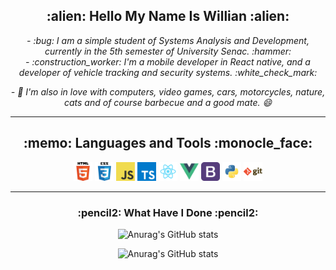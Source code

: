 <h2 align="center">:alien: Hello My Name Is Willian :alien:</h2>
<div align="center">
<i > - :bug: I am a simple student of Systems Analysis and Development, currently in the 5th semester of University Senac. :hammer:</i> <br/>
  <i > - :construction_worker: I'm a mobile developer in React native, and a developer of vehicle tracking and security systems. :white_check_mark:</i>

<i> - 🌱 I'm also in love with computers, video games, cars, motorcycles, nature, cats and of course barbecue and a good mate. 😄</i> <br/>
<div>
<hr/>
  
<div align="center">
  <h2> :memo: Languages and Tools :monocle_face:</h2>
<code><img height="30" src="https://raw.githubusercontent.com/github/explore/80688e429a7d4ef2fca1e82350fe8e3517d3494d/topics/html/html.png"></code>
<code><img height="30" src="https://raw.githubusercontent.com/github/explore/80688e429a7d4ef2fca1e82350fe8e3517d3494d/topics/css/css.png"></code>
<code><img height="30" src="https://raw.githubusercontent.com/github/explore/80688e429a7d4ef2fca1e82350fe8e3517d3494d/topics/javascript/javascript.png"></code>
<code><img height="30" src="https://raw.githubusercontent.com/github/explore/80688e429a7d4ef2fca1e82350fe8e3517d3494d/topics/typescript/typescript.png"></code>
<code><img height="30" src="https://raw.githubusercontent.com/github/explore/80688e429a7d4ef2fca1e82350fe8e3517d3494d/topics/react/react.png"></code>
<code><img height="30" src="https://raw.githubusercontent.com/github/explore/80688e429a7d4ef2fca1e82350fe8e3517d3494d/topics/vue/vue.png"></code>
<code><img height="30" src="https://raw.githubusercontent.com/github/explore/80688e429a7d4ef2fca1e82350fe8e3517d3494d/topics/bootstrap/bootstrap.png"></code>
<code><img height="30" src="https://raw.githubusercontent.com/github/explore/80688e429a7d4ef2fca1e82350fe8e3517d3494d/topics/python/python.png"></code>
<code><img height="30" src="https://raw.githubusercontent.com/github/explore/80688e429a7d4ef2fca1e82350fe8e3517d3494d/topics/git/git.png"></code>
 </div>
 <hr/>

<h3 align="center">:pencil2: What Have I Done :pencil2:</h3>

<div align="center"> 
  
![Anurag's GitHub stats](https://github-readme-stats.vercel.app/api?username=SakamottoSann&show_icons=true&theme=merko) 

  
![Anurag's GitHub stats](https://github-readme-stats.vercel.app/api/top-langs/?username=SakamottoSann&hide=html&layout=compact&theme=merko)

</div>
  

<!--
**SakamottoSann/SakamottoSann** is a ✨ _special_ ✨ repository because its `README.md` (this file) appears on your GitHub profile.

Here are some ideas to get you started:

- 🔭 I’m currently working on ...
- 🌱 I’m currently learning ...
- 👯 I’m looking to collaborate on ...
- 🤔 I’m looking for help with ...
- 💬 Ask me about ...
- 📫 How to reach me: ...
- 😄 Pronouns: ...
- ⚡ Fun fact: ...
-->

